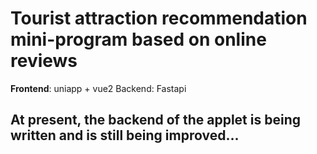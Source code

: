 # Tourist attraction recommendation mini-program based on online reviews
**Frontend**: uniapp + vue2
Backend: Fastapi

## At present, the backend of the applet is being written and is still being improved...
